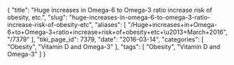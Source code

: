 {
    "title": "Huge increases in Omega-6 to Omega-3 ratio increase risk of obesity, etc.",
    "slug": "huge-increases-in-omega-6-to-omega-3-ratio-increase-risk-of-obesity-etc",
    "aliases": [
        "/Huge+increases+in+Omega-6+to+Omega-3+ratio+increase+risk+of+obesity+etc+\u2013+March+2016",
        "/7379"
    ],
    "tiki_page_id": 7379,
    "date": "2016-03-14",
    "categories": [
        "Obesity",
        "Vitamin D and Omega-3"
    ],
    "tags": [
        "Obesity",
        "Vitamin D and Omega-3"
    ]
}